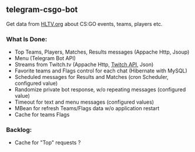 ## telegram-csgo-bot
Get data from [HLTV.org](https://HLTV.org/) about CS:GO events, teams, players etc. 

### What Is Done:
- Top Teams, Players, Matches, Results messages (Appache Http, Jsoup)
- Menu (Telegram Bot API)
- Streams from Twitch.tv (Appache Http, [Twitch API](https://dev.twitch.tv/docs/v5), Json)
- Favorite teams and Flags control for each chat (Hibernate with MySQL) 
- Scheduled messages for Results and Matches (cron Scheduler, configured value)
- Randomize private bot response, w/o repeating messages (configured value)
- Timeout for text and menu messages (configured values)
- MBean for refresh Teams/Flags data w/o application restart
- Cache for teams Flags

### Backlog:

- Cache for "Top" requests ? 

